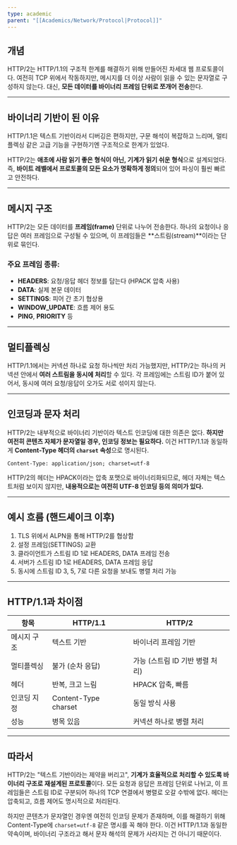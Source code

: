 ```yaml
---
type: academic
parent: "[[Academics/Network/Protocol|Protocol]]"
---
```

## 개념

HTTP/2는 HTTP/1.1의 구조적 한계를 해결하기 위해 만들어진 차세대 웹 프로토콜이다. 여전히 TCP 위에서 작동하지만, 메시지를 더 이상 사람이 읽을 수 있는 문자열로 구성하지 않는다. 대신, **모든 데이터를 바이너리 프레임 단위로 쪼개어 전송**한다.

---

## 바이너리 기반이 된 이유

HTTP/1.1은 텍스트 기반이라서 디버깅은 편하지만, 구문 해석이 복잡하고 느리며, 멀티플렉싱 같은 고급 기능을 구현하기엔 구조적으로 한계가 있었다.

HTTP/2는 **애초에 사람 읽기 좋은 형식이 아닌, 기계가 읽기 쉬운 형식**으로 설계되었다. 즉, **바이트 레벨에서 프로토콜의 모든 요소가 명확하게 정의**되어 있어 파싱이 훨씬 빠르고 안전하다.

---

## 메시지 구조

HTTP/2는 모든 데이터를 **프레임(frame)** 단위로 나누어 전송한다. 하나의 요청이나 응답은 여러 프레임으로 구성될 수 있으며, 이 프레임들은 **스트림(stream)**이라는 단위로 묶인다.

### 주요 프레임 종류:

- **HEADERS**: 요청/응답 헤더 정보를 담는다 (HPACK 압축 사용)
- **DATA**: 실제 본문 데이터
- **SETTINGS**: 피어 간 초기 협상용
- **WINDOW_UPDATE**: 흐름 제어 용도
- **PING**, **PRIORITY** 등

---

## 멀티플렉싱

HTTP/1.1에서는 커넥션 하나로 요청 하나씩만 처리 가능했지만, HTTP/2는 하나의 커넥션 안에서 **여러 스트림을 동시에 처리**할 수 있다. 각 프레임에는 스트림 ID가 붙어 있어서, 동시에 여러 요청/응답이 오가도 서로 섞이지 않는다.

---

## 인코딩과 문자 처리

HTTP/2는 내부적으로 바이너리 기반이라 텍스트 인코딩에 대한 의존은 없다. **하지만 여전히 콘텐츠 자체가 문자열일 경우, 인코딩 정보는 필요하다.** 이건 HTTP/1.1과 동일하게 **Content-Type 헤더의 `charset` 속성**으로 명시된다.

```
Content-Type: application/json; charset=utf-8

```

HTTP/2의 헤더는 HPACK이라는 압축 포맷으로 바이너리화되므로, 헤더 자체는 텍스트처럼 보이지 않지만, **내용적으로는 여전히 UTF-8 인코딩 등의 의미가 있다.**

---

## 예시 흐름 (핸드셰이크 이후)

1. TLS 위에서 ALPN을 통해 HTTP/2를 협상함
2. 설정 프레임(SETTINGS) 교환
3. 클라이언트가 스트림 ID 1로 HEADERS, DATA 프레임 전송
4. 서버가 스트림 ID 1로 HEADERS, DATA 프레임 응답
5. 동시에 스트림 ID 3, 5, 7로 다른 요청을 보내도 병렬 처리 가능

---

## HTTP/1.1과 차이점

|항목|HTTP/1.1|HTTP/2|
|---|---|---|
|메시지 구조|텍스트 기반|바이너리 프레임 기반|
|멀티플렉싱|불가 (순차 응답)|가능 (스트림 ID 기반 병렬 처리)|
|헤더|반복, 크고 느림|HPACK 압축, 빠름|
|인코딩 지정|Content-Type charset|동일 방식 사용|
|성능|병목 있음|커넥션 하나로 병렬 처리|

---

## 따라서

HTTP/2는 "텍스트 기반이라는 제약을 버리고", **기계가 효율적으로 처리할 수 있도록 바이너리 구조로 재설계된 프로토콜**이다. 모든 요청과 응답은 프레임 단위로 나뉘고, 이 프레임들은 스트림 ID로 구분되어 하나의 TCP 연결에서 병렬로 오갈 수밖에 없다. 헤더는 압축되고, 흐름 제어도 명시적으로 처리된다.

하지만 콘텐츠가 문자열인 경우엔 여전히 인코딩 문제가 존재하며, 이를 해결하기 위해 Content-Type에 `charset=utf-8` 같은 명시를 꼭 해야 한다. 이건 HTTP/1.1과 동일한 약속이며, 바이너리 구조라고 해서 문자 해석의 문제가 사라지는 건 아니기 때문이다.